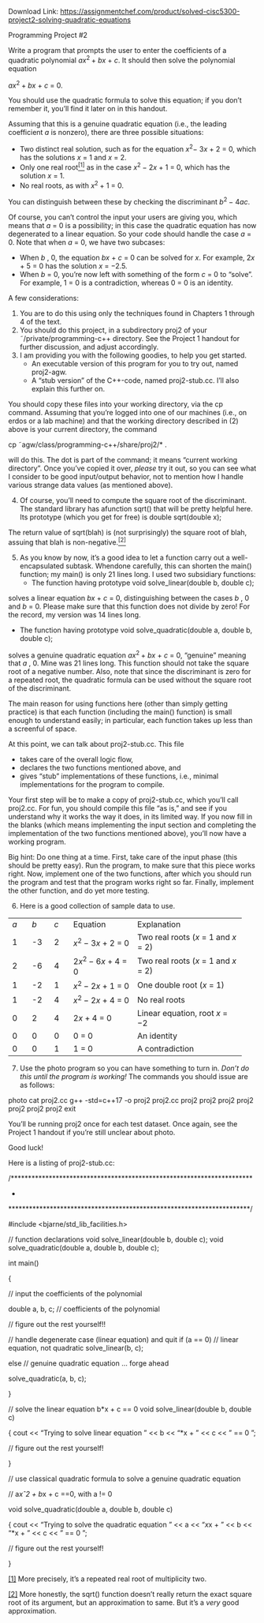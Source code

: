 Download Link: https://assignmentchef.com/product/solved-cisc5300-project2-solving-quadratic-equations
<br>



Programming Project #2

Write a program that prompts the user to enter the coefficients of a quadratic polynomial <em>ax</em><sup>2 </sup>+ <em>bx </em>+ <em>c</em>. It should then solve the polynomial equation

<em>ax</em><sup>2 </sup>+ <em>bx </em>+ <em>c </em>= 0.

You should use the quadratic formula to solve this equation; if you don’t remember it, you’ll find it later on in this handout.

Assuming that this is a genuine quadratic equation (i.e., the leading coefficient <em>a </em>is nonzero), there are three possible situations:

<ul>

 <li>Two distinct real solution, such as for the equation <em>x</em><sup>2</sup>− 3<em>x </em>+ 2 = 0, which has the solutions <em>x </em>= 1 and <em>x </em>= 2.</li>

 <li>Only one real root<a href="#_ftn1" name="_ftnref1"><sup>[1]</sup></a> as in the case <em>x</em><sup>2 </sup>− 2<em>x </em>+ 1 = 0, which has the solution <em>x </em>= 1.</li>

 <li>No real roots, as with <em>x</em><sup>2 </sup>+ 1 = 0.</li>

</ul>

You can distinguish between these by checking the discriminant <em>b</em><sup>2 </sup>− 4<em>ac</em>.

Of course, you can’t control the input your users are giving you, which means that <em>a </em>= 0 is a possibility; in this case the quadratic equation has now degenerated to a linear equation. So your code should handle the case <em>a </em>= 0. Note that when <em>a </em>= 0, we have two subcases:

<ul>

 <li>When <em>b </em>, 0, the equation <em>bx </em>+ <em>c </em>= 0 can be solved for <em>x</em>. For example, 2<em>x </em>+ 5 = 0 has the solution <em>x </em>= −2.5.</li>

 <li>When <em>b </em>= 0, you’re now left with something of the form <em>c </em>= 0 to “solve”. For example, 1 = 0 is a contradiction, whereas 0 = 0 is an identity.</li>

</ul>

A few considerations:

<ol>

 <li>You are to do this using only the techniques found in Chapters 1 through 4 of the text.</li>

 <li>You should do this project, in a subdirectory proj2 of your ˜/private/programming-c++ directory. See the Project 1 handout for further discussion, and adjust accordingly.</li>

 <li>I am providing you with the following goodies, to help you get started.

  <ul>

   <li>An executable version of this program for you to try out, named proj2-agw.</li>

   <li>A “stub version” of the C++-code, named proj2-stub.cc. I’ll also explain this further on.</li>

  </ul></li>

</ol>

You should copy these files into your working directory, via the cp command. Assuming that you’re logged into one of our machines (i.e., on erdos or a lab machine) and that the working directory described in (2) above is your current directory, the command

cp ˜agw/class/programming-c++/share/proj2/* .

will do this. The dot is part of the command; it means “current working directory”. Once you’ve copied it over, <em>please </em>try it out, so you can see what I consider to be good input/output behavior, not to mention how I handle various strange data values (as mentioned above).

<ol start="4">

 <li>Of course, you’ll need to compute the square root of the discriminant. The standard library has afunction sqrt() that will be pretty helpful here. Its prototype (which you get for free) is double sqrt(double x);</li>

</ol>

The return value of sqrt(blah) is (not surprisingly) the square root of blah, assuing that blah is non-negative.<a href="#_ftn2" name="_ftnref2"><sup>[2]</sup></a>

<ol start="5">

 <li>As you know by now, it’s a good idea to let a function carry out a well-encapsulated subtask. Whendone carefully, this can shorten the main() function; my main() is only 21 lines long. I used two subsidiary functions:

  <ul>

   <li>The function having prototype void solve_linear(double b, double c);</li>

  </ul></li>

</ol>

solves a linear equation <em>bx </em>+ <em>c </em>= 0, distinguishing between the cases <em>b </em>, 0 and <em>b </em>= 0. Please make sure that this function does not divide by zero! For the record, my version was 14 lines long.

<ul>

 <li>The function having prototype void solve_quadratic(double a, double b, double c);</li>

</ul>

solves a genuine quadratic equation <em>ax</em><sup>2 </sup>+ <em>bx </em>+ <em>c </em>= 0, “genuine” meaning that <em>a </em>, 0. Mine was 21 lines long. This function should not take the square root of a negative number. Also, note that since the discriminant is zero for a repeated root, the quadratic formula can be used without the square root of the discriminant.

The main reason for using functions here (other than simply getting practice) is that each function (including the main() function) is small enough to understand easily; in particular, each function takes up less than a screenful of space.

At this point, we can talk about proj2-stub.cc. This file

<ul>

 <li>takes care of the overall logic flow,</li>

 <li>declares the two functions mentioned above, and</li>

 <li>gives “stub” implementations of these functions, i.e., minimal implementations for the program to compile.</li>

</ul>

Your first step will be to make a copy of proj2-stub.cc, which you’ll call proj2.cc. For fun, you should compile this file “as is,” and see if you understand why it works the way it does, in its limited way. If you now fill in the blanks (which means implementing the input section and completing the implementation of the two functions mentioned above), you’ll now have a working program.

Big hint: Do one thing at a time. First, take care of the input phase (this should be pretty easy). Run the program, to make sure that this piece works right. Now, implement one of the two functions, after which you should run the program and test that the program works right so far. Finally, implement the other function, and do yet more testing.

<ol start="6">

 <li>Here is a good collection of sample data to use.</li>

</ol>

<table width="0">

 <tbody>

  <tr>

   <td width="24"><em>a</em></td>

   <td width="29"><em>b</em></td>

   <td width="23"><em>c</em></td>

   <td width="114">Equation</td>

   <td width="204">Explanation</td>

  </tr>

  <tr>

   <td width="24">1</td>

   <td width="29">-3</td>

   <td width="23">2</td>

   <td width="114"><em>x</em><sup>2 </sup>− 3<em>x </em>+ 2 = 0</td>

   <td width="204">Two real roots (<em>x </em>= 1 and <em>x </em>= 2)</td>

  </tr>

  <tr>

   <td width="24">2</td>

   <td width="29">-6</td>

   <td width="23">4</td>

   <td width="114">2<em>x</em><sup>2 </sup>− 6<em>x </em>+ 4 = 0</td>

   <td width="204">Two real roots (<em>x </em>= 1 and <em>x </em>= 2)</td>

  </tr>

  <tr>

   <td width="24">1</td>

   <td width="29">-2</td>

   <td width="23">1</td>

   <td width="114"><em>x</em><sup>2 </sup>− 2<em>x </em>+ 1 = 0</td>

   <td width="204">One double root (<em>x </em>= 1)</td>

  </tr>

  <tr>

   <td width="24">1</td>

   <td width="29">-2</td>

   <td width="23">4</td>

   <td width="114"><em>x</em><sup>2 </sup>− 2<em>x </em>+ 4 = 0</td>

   <td width="204">No real roots</td>

  </tr>

  <tr>

   <td width="24">0</td>

   <td width="29">2</td>

   <td width="23">4</td>

   <td width="114">2<em>x </em>+ 4 = 0</td>

   <td width="204">Linear equation, root <em>x </em>= −2</td>

  </tr>

  <tr>

   <td width="24">0</td>

   <td width="29">0</td>

   <td width="23">0</td>

   <td width="114">0 = 0</td>

   <td width="204">An identity</td>

  </tr>

  <tr>

   <td width="24">0</td>

   <td width="29">0</td>

   <td width="23">1</td>

   <td width="114">1 = 0</td>

   <td width="204">A contradiction</td>

  </tr>

 </tbody>

</table>

<ol start="7">

 <li>Use the photo program so you can have something to turn in. <em>Don’t do this until the program is working! </em>The commands you should issue are as follows:</li>

</ol>

photo cat proj2.cc g++ -std=c++17 -o proj2 proj2.cc proj2 proj2 proj2 proj2 proj2 proj2 proj2 exit

You’ll be running proj2 once for each test dataset. Once again, see the Project 1 handout if you’re still unclear about photo.

Good luck!

Here is a listing of proj2-stub.cc:

/**********************************************************************




*

**********************************************************************/

#include &lt;bjarne/std_lib_facilities.h&gt;

// function declarations void solve_linear(double b, double c); void solve_quadratic(double a, double b, double c);

int main()

{

// input the coefficients of the polynomial

double a, b, c;                                                                  // coefficients of the polynomial

// figure out the rest yourself!!

// handle degenerate case (linear equation) and quit if (a == 0) // linear equation, not quadratic solve_linear(b, c);

else // genuine quadratic equation … forge ahead

solve_quadratic(a, b, c);

}

// solve the linear equation b*x + c == 0 void solve_linear(double b, double c)

{ cout &lt;&lt; “Trying to solve linear equation ” &lt;&lt; b &lt;&lt; “*x + ” &lt;&lt; c &lt;&lt; ” == 0
”;

// figure out the rest yourself!

}

// use classical quadratic formula to solve a genuine quadratic equation

// a*xˆ2 + b*x + c ==0, with a != 0

void solve_quadratic(double a, double b, double c)

{ cout &lt;&lt; “Trying to solve the quadratic equation ” &lt;&lt; a &lt;&lt; “*x*x + ” &lt;&lt; b &lt;&lt; “*x + ” &lt;&lt; c &lt;&lt; ” == 0
”;

// figure out the rest yourself!

}

<a href="#_ftnref1" name="_ftn1">[1]</a> More precisely, it’s a repeated real root of multiplicity two.

<a href="#_ftnref2" name="_ftn2">[2]</a> More honestly, the sqrt() function doesn’t really return the exact square root of its argument, but an approximation to same. But it’s a <em>very </em>good approximation.





